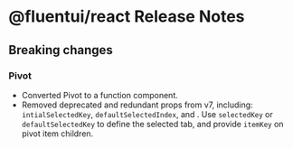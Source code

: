 # @fluentui/react Release Notes

## Breaking changes

### Pivot

- Converted Pivot to a function component.
- Removed deprecated and redundant props from v7, including: `intialSelectedKey`, `defaultSelectedIndex`, and . Use `selectedKey` or `defaultSelectedKey` to define the selected tab, and provide `itemKey` on pivot item children.
